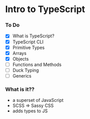 # Intro to TypeScript

### To Do
* [x] What is TypeScript?
* [x] TypeScript CLI
* [x] Primitive Types
* [x] Arrays
* [x] Objects
* [ ] Functions and Methods
* [ ] Duck Typing
* [ ] Generics

### What is it??
* a superset of JavaScript
* SCSS => Sassy CSS
* adds types to JS







